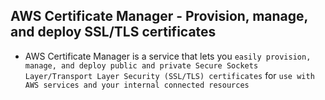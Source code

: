 ## AWS Certificate Manager - Provision, manage, and deploy SSL/TLS certificates

- AWS Certificate Manager is a service that lets you `easily provision, manage, and deploy public and private Secure Sockets Layer/Transport Layer Security (SSL/TLS) certificates` for `use with AWS services and your internal connected resources`
